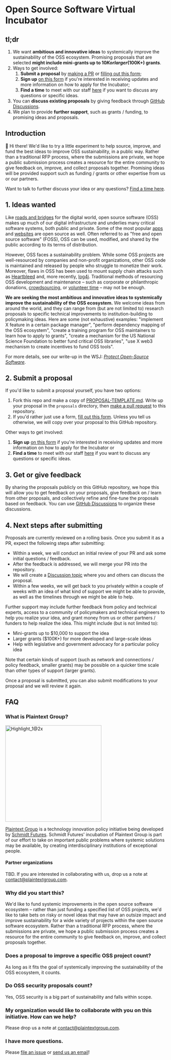# Open Source Software Virtual Incubator

## tl;dr

1. We want **ambitious and innovative ideas** to systemically improve the sustainability of the OSS ecosystem. Promising proposals that are selected **might include mini-grants up to $10K or larger ($100K+) grants**.
1. Ways to get involved:
    1. **Submit a proposal** by [making a PR](PROPOSAL-TEMPLATE.md) or [filling out this form][form];
    2. **Sign up** [on this form][email_form] if you're interested in receiving updates and more information on how to apply for the Incubator;
    3. **Find a time** to meet with our staff [here](https://meetings.hubspot.com/ashwin33) if you want to discuss any questions or specific ideas.
1. You can **discuss existing proposals** by giving feedback through [GitHub Discussions](https://github.com/PlaintextGroup/oss-virtual-incubator/discussions).
1. We plan to provide **further support**, such as grants / funding, to promising ideas and proposals.

## Introduction

👋 Hi there! We'd like to try a little experiment to help source, improve, and fund the best ideas to improve OSS sustainability, in a public way. Rather than a traditional RFP process, where the submissions are private, we hope a public submission process creates a resource for the entire community to give feedback on, improve, and collect proposals together. Promising ideas will be provided support such as funding / grants or other expertise from us or our partners.

Want to talk to further discuss your idea or any questions? [Find a time here](https://meetings.hubspot.com/ashwin33).

## 1. Ideas wanted

Like [roads and bridges](https://www.fordfoundation.org/work/learning/research-reports/roads-and-bridges-the-unseen-labor-behind-our-digital-infrastructure/) for the digital world, open source software (OSS) makes up much of our digital infrastructure and underlies many critical software systems, both public and private. Some of the most popular [apps](https://en.wikipedia.org/wiki/List_of_free_and_open-source_Android_applications) and [websites](https://en.wikipedia.org/wiki/List_of_free_and_open-source_web_applications) are open source as well. Often referred to as "free and open source software" (FOSS), OSS can be used, modified, and shared by the public according to its terms of distribution.

However, OSS faces a sustainability problem. While some OSS projects are well-resourced by companies and non-profit organizations, other OSS code is maintained and released by people who struggle to monetize their work. Moreover, flaws in OSS has been used to mount supply chain attacks such as [Heartbleed](https://heartbleed.com/) and, more recently, [log4j](https://blog.cloudflare.com/how-cloudflare-security-responded-to-log4j2-vulnerability/). Traditional methods of resourcing OSS development and maintenance – such as corporate or philanthropic donations, [crowdsourcing](https://babeljs.io/blog/2021/05/10/funding-update), or [volunteer time](https://twitter.com/FiloSottile/status/1469441487175880711) – may not be enough.

**We are seeking the most ambitious and innovative ideas to systemically improve the sustainability of the OSS ecosystem.** We welcome ideas from around the world, and they can range from (but are not limited to) research proposals to specific technical improvements to institution-building to policymaking ideas. Here are some (not exhaustive) examples: "implement X feature in a certain package manager", "perform dependency mapping of the OSS ecosystem", "create a training program for OSS maintainers to learn how to apply to grants", "create a mechanism for the US National Science Foundation to better fund critical OSS libraries", "use X web3 mechanism to create incentives to fund OSS tools".

For more details, see our write-up in the WSJ: _[Protect Open-Source Software](https://www.wsj.com/articles/protect-open-source-software-prevention-oss-public-use-cybersecurity-innovation-cyberattack-apache-log4j-11643316125)_.

## 2. Submit a proposal

If you'd like to submit a proposal yourself, you have two options:
1. Fork this repo and make a copy of [PROPOSAL-TEMPLATE.md](PROPOSAL-TEMPLATE.md). Write up your proposal in the `proposals` directory, then [make a pull request](https://github.com/PlaintextGroup/oss-virtual-incubator/pulls) to this repository.
2. If you'd rather just use a form, [fill out this form][form]. Unless you tell us otherwise, we will copy over your proposal to this GitHub repository.

Other ways to get involved:
1. **Sign up** [on this form][email_form] if you're interested in receiving updates and more information on how to apply for the Incubator or
1. **Find a time** to meet with our staff [here](https://meetings.hubspot.com/ashwin33) if you want to discuss any questions or specific ideas.


## 3. Get or give feedback

By sharing the proposals publicly on this GitHub repository, we hope this will allow you to get feedback on your proposals, give feedback on / learn from other proposals, and collectively refine and fine-tune the proposals based on feedback. You can use [GitHub Discussions](https://github.com/PlaintextGroup/oss-virtual-incubator/discussions) to organize these discussions.

## 4. Next steps after submitting

Proposals are currently reviewed on a rolling basis. Once you submit it as a PR, expect the following steps after submitting:
- Within a week, we will conduct an initial review of your PR and ask some initial questions / feedback.
- After the feedback is addressed, we will merge your PR into the repository.
- We will create a [Discussion topic](https://github.com/PlaintextGroup/oss-virtual-incubator/discussions) where you and others can discuss the proposal. 
- Within a few weeks, we will get back to you privately within a couple of weeks with an idea of what kind of support we might be able to provide, as well as the timelines through we might be able to help.

Further support may include further feedback from policy and technical experts, access to a community of policymakers and technical engineers to help you realize your idea, and grant money from us or other partners / funders to help realize the idea. This might include (but is not limited to):
- Mini-grants up to $10,000 to support the idea
- Larger grants ($100K+) for more developed and large-scale ideas
- Help with legislative and government advocacy for a particular policy idea

Note that certain kinds of support (such as network and connections / policy feedback, smaller grants) may be possible on a quicker time scale than other types of support (larger grants).

Once a proposal is submitted, you can also submit modifications to your proposal and we will review it again.

## FAQ

### What is Plaintext Group?

<a href="https://www.plaintextgroup.com/"><img width="300" alt="Highlight_1@2x" src="https://user-images.githubusercontent.com/1689183/130452345-dd163756-08a9-491b-994f-1d04da98fda5.png"></a>

[Plaintext Group](https://www.plaintextgroup.com/) is a technology innovation policy initiative being developed by <a href="https://schmidtfutures.com/">Schmidt Futures</a>. Schmidt Futures' incubation of Plaintext Group is part of our effort to take on important public problems where systemic solutions may be available, by creating interdisciplinary institutions of exceptional people.

#### Partner organizations

TBD. If you are interested in collaborating with us, drop us a note at [contact@plaintextgroup.com](mailto:contact@plaintextgroup.com).

### Why did you start this?

We'd like to fund systemic improvements in the open source software ecosystem – rather than just funding a specified list of OSS projects, we'd like to take bets on risky or novel ideas that may have an outsize impact and improve sustainability for a wide variety of projects within the open source software ecosystem. Rather than a traditional RFP process, where the submissions are private, we hope a public submission process creates a resource for the entire community to give feedback on, improve, and collect proposals together.

### Does a proposal to improve a specific OSS project count?

As long as it fits the goal of systemically improving the sustainability of the OSS ecosystem, it counts.

### Do OSS security proposals count?

Yes, OSS security is a big part of sustainability and falls within scope.

### My organization would like to collaborate with you on this initiative. How can we help?

Please drop us a note at [contact@plaintextgroup.com](mailto:contact@plaintextgroup.com).

### I have more questions.

Please [file an issue](https://github.com/PlaintextGroup/oss-virtual-incubator/issues) or [send us an email](mailto:contact@plaintextgroup.com)!


[form]: https://97oibfwziii.typeform.com/to/b60y2IZa
[email_form]: https://97oibfwziii.typeform.com/to/QiNvULI9
